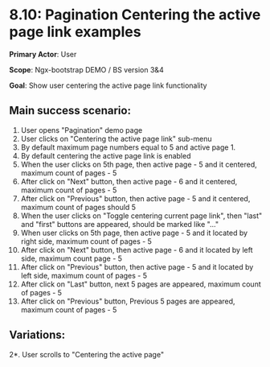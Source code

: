 8.10: Pagination Centering the active page link examples
============================================

 **Primary Actor**: User 
 
 **Scope**: Ngx-bootstrap DEMO / BS version 3&4
 
 **Goal**: Show user centering the active page link functionality
 
 Main success scenario:
----------------------

 1. User opens "Pagination" demo page
 2. User clicks on "Centering the active page link" sub-menu
 3. By default maximum page numbers equal to 5 and active page 1.
 4. By default centering the active page link is enabled
 5. When the user clicks on 5th page, then active page - 5 and it centered, maximum count of pages - 5
 6. After click on "Next" button, then active page - 6 and it centered, maximum count of pages - 5
 7. After click on "Previous" button, then active page - 5 and it centered, maximum count of pages should 5
 8. When the user clicks on "Toggle centering current page link", then "last" and "first" buttons are appeared, should be marked like "..."
 9. When user clicks on 5th page, then active page - 5 and it located by right side, maximum count of pages - 5
 10. After click on "Next" button, then active page - 6 and it located by left side, maximum count page - 5
 11. After click on "Previous" button, then active page - 5 and it located by left side, maximum count of pages - 5
 12. After click on "Last" button, next 5 pages are appeared, maximum count of pages - 5
 13. After click on "Previous" button, Previous 5 pages are appeared, maximum count of pages - 5
 
 Variations:
 ----------
 
 2*. User scrolls to "Centering the active page"
